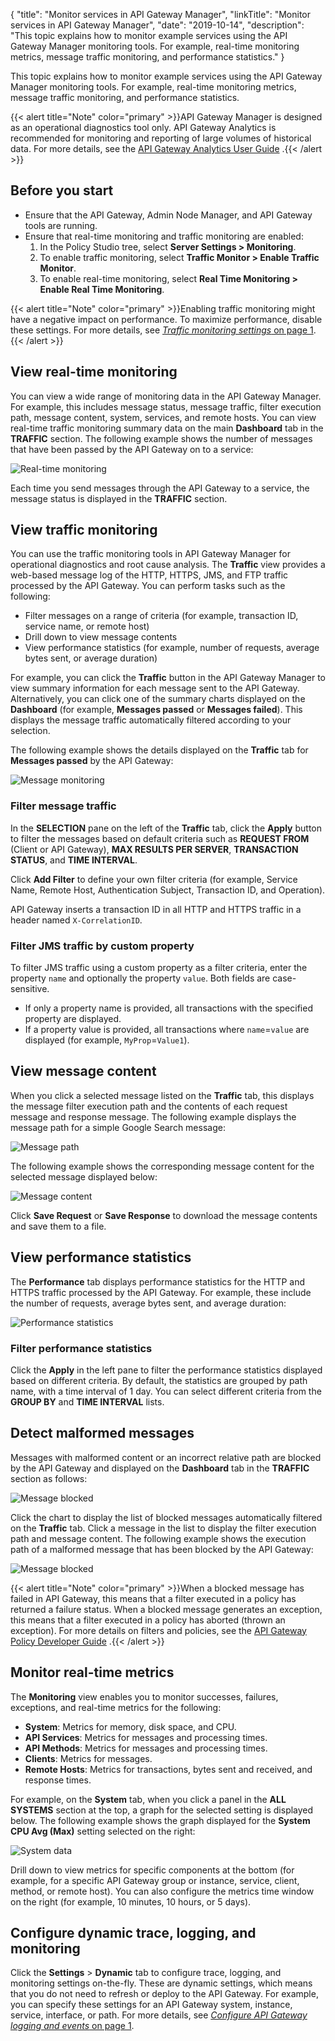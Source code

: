 {
"title": "Monitor services in API Gateway Manager",
"linkTitle": "Monitor services in API Gateway Manager",
"date": "2019-10-14",
"description": "This topic explains how to monitor example services using the API Gateway Manager monitoring tools. For example, real-time monitoring metrics, message traffic monitoring, and performance statistics."
}
﻿

This topic explains how to monitor example services using the API Gateway Manager monitoring tools. For example, real-time monitoring metrics, message traffic monitoring, and performance statistics.

{{< alert title="Note" color="primary" >}}API Gateway Manager is designed as an operational diagnostics tool only. API Gateway Analytics is recommended for monitoring and reporting of large volumes of historical data. For more details, see the
[API Gateway Analytics User Guide](/bundle/APIGateway_77_AnalyticsUserGuide_allOS_en_HTML5/)
.{{< /alert >}}

Before you start
----------------

-   Ensure that the API Gateway, Admin Node Manager, and API Gateway tools are running.
-   Ensure that real-time monitoring and traffic monitoring are enabled:
    1.  In the Policy Studio tree, select **Server Settings > Monitoring**.
    2.  To enable traffic monitoring, select **Traffic Monitor > Enable Traffic Monitor**.
    3.  To enable real-time monitoring, select **Real Time Monitoring > Enable Real Time Monitoring**.

{{< alert title="Note" color="primary" >}}Enabling traffic monitoring might have a negative impact on performance. To maximize performance, disable these settings. For more details, see [*Traffic monitoring settings* on page 1](traffic_monitor_settings.htm).{{< /alert >}}

View real-time monitoring
-------------------------

You can view a wide range of monitoring data in the API Gateway Manager. For example, this includes message status, message traffic, filter execution path, message content, system, services, and remote hosts. You can view real-time traffic monitoring summary data on the main **Dashboard**
tab in the **TRAFFIC**
section. The following example shows the number of messages that have been passed by the API Gateway on to a service:

![Real-time monitoring](/Images/docbook/images/admin/rt_monitoring.gif)

Each time you send messages through the API Gateway to a service, the message status is displayed in the **TRAFFIC**
section.

View traffic monitoring
-----------------------

You can use the traffic monitoring tools in API Gateway Manager for operational diagnostics and root cause analysis. The **Traffic**
view provides a web-based message log of the HTTP, HTTPS, JMS, and FTP traffic processed by the API Gateway. You can perform tasks such as the following:

-   Filter messages on a range of criteria (for example, transaction ID, service name, or remote host)
-   Drill down to view message contents
-   View performance statistics (for example, number of requests, average bytes sent, or average duration)

For example, you can click the **Traffic**
button in the API Gateway Manager to view summary information for each message sent to the API Gateway. Alternatively, you can click one of the summary charts displayed on the **Dashboard**
(for example, **Messages passed**
or **Messages failed**). This displays the message traffic automatically filtered according to your selection.

The following example shows the details displayed on the **Traffic**
tab for **Messages passed**
by the API Gateway:

![Message monitoring](/Images/docbook/images/admin/message_monitoring.png)

### Filter message traffic

In the **SELECTION**
pane on the left of the **Traffic**
tab, click the **Apply**
button to filter the messages based on default criteria such as **REQUEST FROM**
(Client or API Gateway), **MAX RESULTS PER SERVER**, **TRANSACTION STATUS**, and **TIME INTERVAL**.

Click **Add Filter**
to define your own filter criteria (for example, Service Name, Remote Host, Authentication Subject, Transaction ID, and Operation).

API Gateway inserts a transaction ID in all HTTP and HTTPS traffic in a header named `X-CorrelationID`.

### Filter JMS traffic by custom property

To filter JMS traffic using a custom property as a filter criteria, enter the property `name` and optionally the property `value`.
Both fields are case-sensitive.

-   If only a property name is provided, all transactions with the specified property are displayed.
-   If a property value is provided, all transactions where `name`=`value` are displayed (for example, `MyProp`=`Value1`).

View message content
--------------------

When you click a selected message listed on the **Traffic**
tab, this displays the message filter execution path and the contents of each request message and response message. The following example displays the message path for a simple Google Search message:

![Message path](/Images/docbook/images/admin/message_path.gif)

The following example shows the corresponding message content for the selected message displayed below:

![Message content](/Images/docbook/images/admin/message_content.gif)

Click **Save Request**
or **Save Response**
to download the message contents and save them to a file.

View performance statistics
---------------------------

The **Performance**
tab displays performance statistics for the HTTP and HTTPS traffic processed by the API Gateway. For example, these include the number of requests, average bytes sent, and average duration:

![Performance statistics](/Images/docbook/images/admin/message_traffic_perf.gif)

### Filter performance statistics

Click the **Apply**
in the left pane to filter the performance statistics displayed based on different criteria. By default, the statistics are grouped by path name, with a time interval of 1 day. You can select different criteria from the **GROUP BY**
and **TIME INTERVAL**
lists.

Detect malformed messages
-------------------------

Messages with malformed content or an incorrect relative path are blocked by the API Gateway and displayed on the **Dashboard**
tab in the **TRAFFIC**
section as follows:

![Message blocked](/Images/docbook/images/admin/blocked_message.gif)

Click the chart to display the list of blocked messages automatically filtered on the **Traffic**
tab. Click a message in the list to display the filter execution path and message content. The following example shows the execution path of a malformed message that has been blocked by the API Gateway:

![Message blocked](/Images/docbook/images/admin/blocked_message_path.gif)

{{< alert title="Note" color="primary" >}}When a blocked message has failed in API Gateway, this means that a filter executed in a policy has returned a failure status. When a blocked message generates an exception, this means that a filter executed in a policy has aborted (thrown an exception). For more details on filters and policies, see the
[API Gateway Policy Developer Guide](/bundle/APIGateway_77_PolicyDevGuide_allOS_en_HTML5/)
.{{< /alert >}}

Monitor real-time metrics
-------------------------

The **Monitoring**
view enables you to monitor successes, failures, exceptions, and real-time metrics for the following:

-   **System**: Metrics for memory, disk space, and CPU.
-   **API Services**: Metrics for messages and processing times.
-   **API Methods**: Metrics for messages and processing times.
-   **Clients**: Metrics for messages.
-   **Remote Hosts**: Metrics for transactions, bytes sent and received, and response times.

For example, on the **System**
tab, when you click a panel in the **ALL SYSTEMS**
section at the top, a graph for the selected setting is displayed below. The following example shows the graph displayed for the **System CPU Avg (Max)**
setting selected on the right:

![System data](/Images/docbook/images/admin/system.png)

Drill down to view metrics for specific components at the bottom (for example, for a specific API Gateway group or instance, service, client, method, or remote host). You can also configure the metrics time window on the right (for example, 10 minutes, 10 hours, or 5 days).

Configure dynamic trace, logging, and monitoring
------------------------------------------------

Click the **Settings** > **Dynamic**
tab to configure trace, logging, and monitoring settings on-the-fly. These are dynamic settings, which means that you do not need to refresh or deploy to the API Gateway. For example, you can specify these settings for an API Gateway system, instance, service, interface, or path. For more details, see [*Configure API Gateway logging and events* on page 1](logging.htm).
